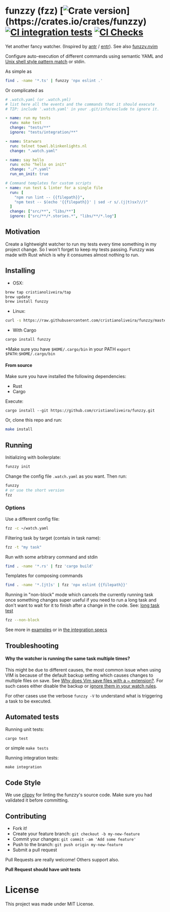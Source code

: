 # funzzy (fzz) [![Crate version](https://img.shields.io/crates/v/funzzy.svg?)](https://crates.io/crates/funzzy) [![CI integration tests](https://github.com/cristianoliveira/funzzy/actions/workflows/on-push-integration-test.yml/badge.svg)](https://github.com/cristianoliveira/funzzy/actions/workflows/on-push-integration-test.yml) [![CI Checks](https://github.com/cristianoliveira/funzzy/actions/workflows/on-push.yml/badge.svg)](https://github.com/cristianoliveira/funzzy/actions/workflows/on-push.yml)

Yet another fancy watcher. (Inspired by [antr](https://github.com/juanibiapina/antr) / [entr](https://github.com/eradman/entr)). See also [funzzy.nvim](https://github.com/cristianoliveira/funzzy.nvim)

Configure auto-execution of different commands using semantic YAML and [Unix shell style pattern match](https://en.wikipedia.org/wiki/Glob_(programming)) or stdin.

As simple as
```bash
find . -name '*.ts' | funzzy 'npx eslint .'
```

Or complicated as
```yaml
# .watch.yaml (or .watch.yml)
# list here all the events and the commands that it should execute
# TIP: include '.watch.yaml' in your .git/info/exclude to ignore it.

- name: run my tests
  run: make test
  change: "tests/**"
  ignore: "tests/integration/**"

- name: Starwars
  run: telnet towel.blinkenlights.nl
  change: ".watch.yaml"

- name: say hello
  run: echo "hello on init"
  change: "./*.yaml"
  run_on_init: true

# Command templates for custom scripts
- name: run test & linter for a single file
  run: [
    "npm run lint -- {{filepath}}",
    "npm test -- $(echo '{{filepath}}' | sed -r s/.(j|t)sx?//)"
  ]
  change: ["src/**", "libs/**"]
  ignore: ["src/**/*.stories.*", "libs/**/*.log"]
```

## Motivation

Create a lightweight watcher to run my tests every time something in my project change.
So I won't forget to keep my tests passing. Funzzy was made with Rust which is why it consumes almost nothing to run.

## Installing

- OSX:

```bash
brew tap cristianoliveira/tap
brew update
brew install funzzy
```

- Linux:

```bash
curl -s https://raw.githubusercontent.com/cristianoliveira/funzzy/master/linux-install.sh | sh
```

- With Cargo

```bash
cargo install funzzy
```

\*Make sure you have `$HOME/.cargo/bin` in your PATH
`export $PATH:$HOME/.cargo/bin`

#### From source

Make sure you have installed the following dependencies:

- Rust
- Cargo

Execute:
```
cargo install --git https://github.com/cristianoliveira/funzzy.git
```

Or, clone this repo and run:

```bash
make install
```

## Running

Initializing with boilerplate:

```bash
funzzy init
```

Change the config file `.watch.yaml` as you want. Then run:

```bash
funzzy
# or use the short version
fzz
```

### Options

Use a different config file:

```bash
fzz -c ~/watch.yaml
```

Filtering task by target (contais in task name):

```bash
fzz -t "my task"
```

Run with some arbitrary command and stdin

```bash
find . -name '*.rs' | fzz 'cargo build'
```

Templates for composing commands

```bash
find . -name '*.[jt]s' | fzz 'npx eslint {{filepath}}'
```

Running in "non-block" mode which cancels the currently running task once something changes
super useful if you need to run a long task and don't want to wait for it to finish after a change in the code.
See: [long task test](https://github.com/cristianoliveira/funzzy/blob/master/tests/integration/specs/long-tasks-test.sh)
```bash
fzz --non-block
```

See more in [examples](https://github.com/cristianoliveira/funzzy/tree/master/examples)
or in [the integration specs](https://github.com/cristianoliveira/funzzy/tree/master/tests/integration/specs)

## Troubleshooting

#### Why the watcher is running the same task multiple times?

This might be due to different causes, the most common issue when using VIM is because of the default backup setting
which causes changes to multiple files on save. See [Why does Vim save files with a ~ extension?](https://stackoverflow.com/questions/607435/why-does-vim-save-files-with-a-extension/607474#607474).
For such cases either disable the backup or [ignore them in your watch rules](https://github.com/cristianoliveira/funzzy/blob/master/examples/long-task.yaml#L5).

For other cases use the verbose `funzzy -V` to understand what is triggering a task to be executed.

## Automated tests

Running unit tests:

```bash
cargo test
```

or simple `make tests`

Running integration tests:

```
make integration
```

## Code Style

We use [clippy](https://github.com/Manishearth/rust-clippy) for linting the funzzy's source code. Make sure you had validated it before committing.

## Contributing

- Fork it!
- Create your feature branch: `git checkout -b my-new-feature`
- Commit your changes: `git commit -am 'Add some feature'`
- Push to the branch: `git push origin my-new-feature`
- Submit a pull request

Pull Requests are really welcome! Others support also.

**Pull Request should have unit tests**

# License

This project was made under MIT License.
